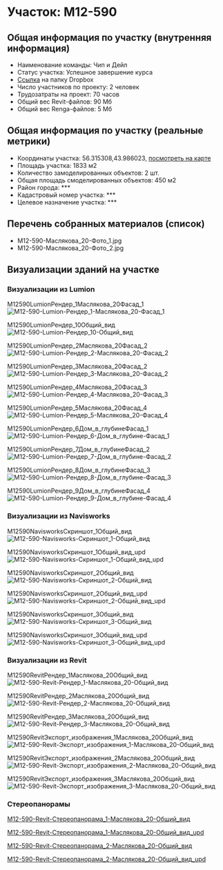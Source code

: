 # Участок: M12-590
## Общая информация по участку (внутренняя информация)
+ Наименование команды: Чип и Дейл
+ Статус участка: Успешное завершение курса
+ [Ссылка](https://www.dropbox.com/sh/wvvgv1nw1iqred9/AADf0tq00tcpkqH_Z_ZI0l_Ka/M12_590?dl=0) на папку Dropbox
+ Число участников по проекту: 2 человек
+ Трудозатраты на проект: 70 часов
+ Общий вес Revit-файлов: 90 Мб
+ Общий вес Renga-файлов: 5 Мб
## Общая информация по участку (реальные метрики)
+ Координаты участка: 56.315308,43.986023, [посмотреть на карте](yandex.ru/maps/47/nizhny-novgorod/?ll=56.315308%2C43.986023&z=19)
+ Площадь участка: 1833 м2
+ Количество замоделированных объектов: 2 шт.
+ Общая площадь смоделированных объектов: 450 м2
+ Район города: *** 
+ Кадастровый номер участка: *** 
+ Целевое назначение участка: *** 
## Перечень собранных материалов (список)
+ M12-590-Маслякова_20-Фото_1.jpg
+ M12-590-Маслякова_20-Фото_2.jpg
## Визуализации зданий на участке
### Визуализации из Lumion
M12590LumionРендер_1Маслякова_20Фасад_1
![M12-590-Lumion-Рендер_1-Маслякова_20-Фасад_1](/Images/M12_590/M12-590-Lumion-Рендер_1-Маслякова_20-Фасад_1_Compressed.jpg)

M12590LumionРендер_10Общий_вид
![M12-590-Lumion-Рендер_10-Общий_вид](/Images/M12_590/M12-590-Lumion-Рендер_10-Общий_вид_Compressed.jpg)

M12590LumionРендер_2Маслякова_20Фасад_2
![M12-590-Lumion-Рендер_2-Маслякова_20-Фасад_2](/Images/M12_590/M12-590-Lumion-Рендер_2-Маслякова_20-Фасад_2_Compressed.jpg)

M12590LumionРендер_3Маслякова_20Фасад_2
![M12-590-Lumion-Рендер_3-Маслякова_20-Фасад_2](/Images/M12_590/M12-590-Lumion-Рендер_3-Маслякова_20-Фасад_2_Compressed.jpg)

M12590LumionРендер_4Маслякова_20Фасад_3
![M12-590-Lumion-Рендер_4-Маслякова_20-Фасад_3](/Images/M12_590/M12-590-Lumion-Рендер_4-Маслякова_20-Фасад_3_Compressed.jpg)

M12590LumionРендер_5Маслякова_20Фасад_4
![M12-590-Lumion-Рендер_5-Маслякова_20-Фасад_4](/Images/M12_590/M12-590-Lumion-Рендер_5-Маслякова_20-Фасад_4_Compressed.jpg)

M12590LumionРендер_6Дом_в_глубинеФасад_1
![M12-590-Lumion-Рендер_6-Дом_в_глубине-Фасад_1](/Images/M12_590/M12-590-Lumion-Рендер_6-Дом_в_глубине-Фасад_1_Compressed.jpg)

M12590LumionРендер_7Дом_в_глубинеФасад_2
![M12-590-Lumion-Рендер_7-Дом_в_глубине-Фасад_2](/Images/M12_590/M12-590-Lumion-Рендер_7-Дом_в_глубине-Фасад_2_Compressed.jpg)

M12590LumionРендер_8Дом_в_глубинеФасад_3
![M12-590-Lumion-Рендер_8-Дом_в_глубине-Фасад_3](/Images/M12_590/M12-590-Lumion-Рендер_8-Дом_в_глубине-Фасад_3_Compressed.jpg)

M12590LumionРендер_9Дом_в_глубинеФасад_4
![M12-590-Lumion-Рендер_9-Дом_в_глубине-Фасад_4](/Images/M12_590/M12-590-Lumion-Рендер_9-Дом_в_глубине-Фасад_4_Compressed.jpg)

### Визуализации из Navisworks
M12590NavisworksСкриншот_1Общий_вид
![M12-590-Navisworks-Скриншот_1-Общий_вид](/Images/M12_590/M12-590-Navisworks-Скриншот_1-Общий_вид_Compressed.jpg)

M12590NavisworksСкриншот_1Общий_вид_upd
![M12-590-Navisworks-Скриншот_1-Общий_вид_upd](/Images/M12_590/M12-590-Navisworks-Скриншот_1-Общий_вид_upd_Compressed.jpg)

M12590NavisworksСкриншот_2Общий_вид
![M12-590-Navisworks-Скриншот_2-Общий_вид](/Images/M12_590/M12-590-Navisworks-Скриншот_2-Общий_вид_Compressed.jpg)

M12590NavisworksСкриншот_2Общий_вид_upd
![M12-590-Navisworks-Скриншот_2-Общий_вид_upd](/Images/M12_590/M12-590-Navisworks-Скриншот_2-Общий_вид_upd_Compressed.jpg)

M12590NavisworksСкриншот_3Общий_вид
![M12-590-Navisworks-Скриншот_3-Общий_вид](/Images/M12_590/M12-590-Navisworks-Скриншот_3-Общий_вид_Compressed.jpg)

M12590NavisworksСкриншот_3Общий_вид_upd
![M12-590-Navisworks-Скриншот_3-Общий_вид_upd](/Images/M12_590/M12-590-Navisworks-Скриншот_3-Общий_вид_upd_Compressed.jpg)

### Визуализации из Revit
M12590RevitРендер_1Маслякова_20Общий_вид
![M12-590-Revit-Рендер_1-Маслякова_20-Общий_вид](/Images/M12_590/M12-590-Revit-Рендер_1-Маслякова_20-Общий_вид_Compressed.jpg)

M12590RevitРендер_2Маслякова_20Общий_вид
![M12-590-Revit-Рендер_2-Маслякова_20-Общий_вид](/Images/M12_590/M12-590-Revit-Рендер_2-Маслякова_20-Общий_вид_Compressed.jpg)

M12590RevitРендер_3Маслякова_20Общий_вид
![M12-590-Revit-Рендер_3-Маслякова_20-Общий_вид](/Images/M12_590/M12-590-Revit-Рендер_3-Маслякова_20-Общий_вид_Compressed.jpg)

M12590RevitЭкспорт_изображения_1Маслякова_20Общий_вид
![M12-590-Revit-Экспорт_изображения_1-Маслякова_20-Общий_вид](/Images/M12_590/M12-590-Revit-Экспорт_изображения_1-Маслякова_20-Общий_вид_Compressed.jpg)

M12590RevitЭкспорт_изображения_2Маслякова_20Общий_вид
![M12-590-Revit-Экспорт_изображения_2-Маслякова_20-Общий_вид](/Images/M12_590/M12-590-Revit-Экспорт_изображения_2-Маслякова_20-Общий_вид_Compressed.jpg)

M12590RevitЭкспорт_изображения_3Маслякова_20Общий_вид
![M12-590-Revit-Экспорт_изображения_3-Маслякова_20-Общий_вид](/Images/M12_590/M12-590-Revit-Экспорт_изображения_3-Маслякова_20-Общий_вид_Compressed.jpg)

### Стереопанорамы
[M12-590-Revit-Стереопанорама_1-Маслякова_20-Общий_вид](https://pano.autodesk.com/pano.html?url=jpgs/2b55ff1b-b8cf-4d21-a3c7-e7d5f643e336&version=2)

[M12-590-Revit-Стереопанорама_1-Маслякова_20-Общий_вид_upd](https://pano.autodesk.com/pano.html?url=jpgs/8d685fe1-ea80-4fe5-be27-d699f073a506&version=2)

[M12-590-Revit-Стереопанорама_2-Маслякова_20-Общий_вид](https://pano.autodesk.com/pano.html?url=jpgs/036a53d2-1512-4db2-b141-86775bf83a1e&version=2)

[M12-590-Revit-Стереопанорама_2-Маслякова_20-Общий_вид_upd](https://pano.autodesk.com/pano.html?url=jpgs/39dfb4c4-48e6-466a-a5e7-7c85570d3c3c&version=2)

